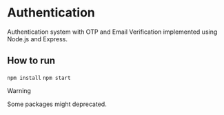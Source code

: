 # Authentication

Authentication system with OTP and Email Verification implemented using Node.js and Express.

## How to run
``` npm install ```
``` npm start ```




> [!WARNING]  
> Some packages might deprecated.
